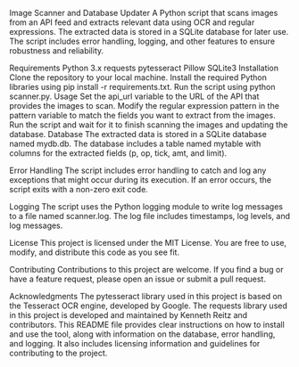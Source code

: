 Image Scanner and Database Updater
A Python script that scans images from an API feed and extracts relevant data using OCR and regular expressions. The extracted data is stored in a SQLite database for later use. The script includes error handling, logging, and other features to ensure robustness and reliability.

Requirements
Python 3.x
requests
pytesseract
Pillow
SQLite3
Installation
Clone the repository to your local machine.
Install the required Python libraries using pip install -r requirements.txt.
Run the script using python scanner.py.
Usage
Set the api_url variable to the URL of the API that provides the images to scan.
Modify the regular expression pattern in the pattern variable to match the fields you want to extract from the images.
Run the script and wait for it to finish scanning the images and updating the database.
Database
The extracted data is stored in a SQLite database named mydb.db. The database includes a table named mytable with columns for the extracted fields (p, op, tick, amt, and limit).

Error Handling
The script includes error handling to catch and log any exceptions that might occur during its execution. If an error occurs, the script exits with a non-zero exit code.

Logging
The script uses the Python logging module to write log messages to a file named scanner.log. The log file includes timestamps, log levels, and log messages.

License
This project is licensed under the MIT License. You are free to use, modify, and distribute this code as you see fit.

Contributing
Contributions to this project are welcome. If you find a bug or have a feature request, please open an issue or submit a pull request.

Acknowledgments
The pytesseract library used in this project is based on the Tesseract OCR engine, developed by Google.
The requests library used in this project is developed and maintained by Kenneth Reitz and contributors.
This README file provides clear instructions on how to install and use the tool, along with information on the database, error handling, and logging. It also includes licensing information and guidelines for contributing to the project.
